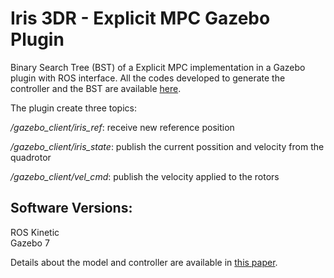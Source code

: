 # Iris 3DR - Explicit MPC Gazebo Plugin
Binary Search Tree (BST) of a Explicit MPC implementation in a Gazebo plugin with ROS interface.
All the codes developed to generate the controller and the BST are available [here](https://github.com/Schulze18/Explicit-MPC).

The plugin create three topics:

*/gazebo_client/iris_ref*: receive new reference position

*/gazebo_client/iris_state*: publish the current possition and velocity from the quadrotor

*/gazebo_client/vel_cmd*: publish the velocity applied to the rotors

## Software Versions:
ROS Kinetic  
Gazebo 7


Details about the model and controller are available in [this paper](https://ieeexplore.ieee.org/document/9480185).
